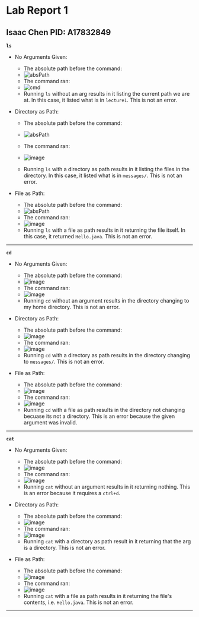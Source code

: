 # Lab Report 1
## Isaac Chen PID: A17832849

**`ls`**
* No Arguments Given:
  * The absolute path before the command:
  * ![absPath](https://github.com/JaysonKaleb/cse15l-lab-reports/assets/165828220/127a5080-36a8-44a9-b51c-d54c3c592c4e)
  * The command ran:
  * ![cmd](https://github.com/JaysonKaleb/cse15l-lab-reports/assets/165828220/78f34f04-35e1-44c9-80f8-02a977817928)
  * Running `ls` without an arg results in it listing the current path we are at. In this case, it listed what is in `lecture1`. This is not an error.

* Directory as Path:
  * The absolute path before the command:
  * ![absPath](https://github.com/JaysonKaleb/cse15l-lab-reports/assets/165828220/127a5080-36a8-44a9-b51c-d54c3c592c4e)
  * The command ran:
  * ![image](https://github.com/JaysonKaleb/cse15l-lab-reports/assets/165828220/fbab420a-b737-429e-adf9-ee1fbc82f309)

  * Running `ls` with a directory as path results in it listing the files in the directory. In this case, it listed what is in `messages/`. This is not an error.
* File as Path:
  * The absolute path before the command:
  * ![absPath](https://github.com/JaysonKaleb/cse15l-lab-reports/assets/165828220/127a5080-36a8-44a9-b51c-d54c3c592c4e)
  * The command ran:
  * ![image](https://github.com/JaysonKaleb/cse15l-lab-reports/assets/165828220/06fb1f54-6d46-4e37-ba40-99f6cc01a0ca)
  * Running `ls` with a file as path results in it returning the file itself. In this case, it returned `Hello.java`. This is not an error.

***

**`cd`**
* No Arguments Given:
  * The absolute path before the command:
  * ![image](https://github.com/JaysonKaleb/cse15l-lab-reports/assets/165828220/0f2b3a2a-9fa6-4e87-a073-af9b2d3bf6ac)
  * The command ran:
  * ![image](https://github.com/JaysonKaleb/cse15l-lab-reports/assets/165828220/70bf6ff8-a494-40d9-bff7-825af37bfb32)
  * Running `cd` without an argument results in the directory changing to my home directory. This is not an error.
    
* Directory as Path:
  * The absolute path before the command:
  * ![image](https://github.com/JaysonKaleb/cse15l-lab-reports/assets/165828220/f3db2677-c7e2-4156-881b-5d8cfb7b2593)
  * The command ran:
  * ![image](https://github.com/JaysonKaleb/cse15l-lab-reports/assets/165828220/2558d394-1cf4-44bf-bff0-98982b144df8)
  * Running `cd` with a directory as path results in the directory changing to `messages/`. This is not an error.
    
* File as Path:
  * The absolute path before the command:
  * ![image](https://github.com/JaysonKaleb/cse15l-lab-reports/assets/165828220/f3db2677-c7e2-4156-881b-5d8cfb7b2593)
  * The command ran:
  * ![image](https://github.com/JaysonKaleb/cse15l-lab-reports/assets/165828220/1a4e095a-72d0-4eb6-a0bb-b7d787dd0ffe)
  * Running `cd` with a file as path results in the directory not changing becuase its not a directory. This is an error because the given argument was invalid.

***

**`cat`**
* No Arguments Given:
  * The absolute path before the command:
  * ![image](https://github.com/JaysonKaleb/cse15l-lab-reports/assets/165828220/ec6671e8-c3f7-4919-a058-bf2ca80ab730)
  * The command ran:
  * ![image](https://github.com/JaysonKaleb/cse15l-lab-reports/assets/165828220/322979ac-7b03-4621-92f2-afda9d9b119d)
  * Running `cat` without an argument results in it returning nothing. This is an error because it requires a `ctrl+d`.
    
* Directory as Path:
  * The absolute path before the command:
  * ![image](https://github.com/JaysonKaleb/cse15l-lab-reports/assets/165828220/f3db2677-c7e2-4156-881b-5d8cfb7b2593)
  * The command ran:
  * ![image](https://github.com/JaysonKaleb/cse15l-lab-reports/assets/165828220/c138ad18-3b7f-4be2-a521-478a31e922ff)
  * Running `cat` with a directory as path result in it returning that the arg is a directory. This is not an error.
    
* File as Path:
  * The absolute path before the command:
  * ![image](https://github.com/JaysonKaleb/cse15l-lab-reports/assets/165828220/f3db2677-c7e2-4156-881b-5d8cfb7b2593)
  * The command ran:
  * ![image](https://github.com/JaysonKaleb/cse15l-lab-reports/assets/165828220/70234d06-3bf1-4648-99c7-b885825949d2)
  * Running `cat` with a file as path results in it returning the file's contents, i.e. `Hello.java`. This is not an error.

***
